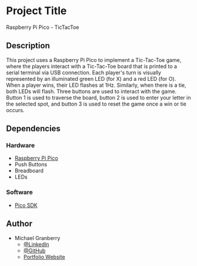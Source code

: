 # Project Title

Raspberry Pi Pico - TicTacToe

## Description

This project uses a Raspberry Pi Pico to implement a Tic-Tac-Toe game, where the players interact with a Tic-Tac-Toe board that is printed to a serial terminal via USB connection. Each player's turn is visually represented by an illuminated green LED (for X) and a red LED (for O). When a player wins, their LED flashes at 1Hz. Similarly, when there is a tie, both LEDs will flash. Three buttons are used to interact with the game. Button 1 is used to traverse the board, button 2 is used to enter your letter in the selected spot, and button 3 is used to reset the game once a win or tie occurs.

## Dependencies

### Hardware

* [Raspberry Pi Pico](https://www.raspberrypi.com/products/raspberry-pi-pico/)
* Push Buttons
* Breadboard
* LEDs

### Software

* [Pico SDK](https://github.com/raspberrypi/pico-sdk)

## Author

* Michael Granberry
    * [@LinkedIn](https://www.linkedin.com/in/michaelgranberryii/)
    * [@GitHub](https://github.com/michaelgranberryii)
    * [Portfolio Website](https://www.michaelgranberryii.com/)

